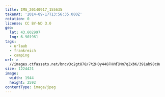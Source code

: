 ```yaml
---
title: IMG_20140917_155635
takenAt: '2014-09-17T13:56:35.000Z'
rotation: 0
license: CC BY-ND 3.0
geo:
  lat: 43.602997
  lng: 6.901961
tags:
  - urlaub
  - frankreich
  - camping
url: >-
  //images.ctfassets.net/bncv3c2gt878/7t2H0y446FHVdlMm7qZxbK/391ab98c8a17d4fdeacb388fc269a5e0/img_20140917_155635_28234179301_o
size: 1224421
image:
  width: 1944
  height: 2592
contentType: image/jpeg
---
```


